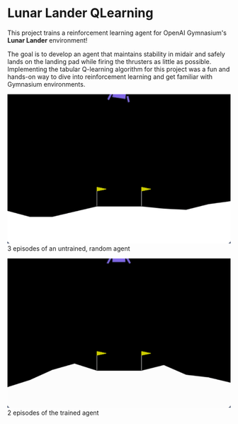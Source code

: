 # Lunar Lander QLearning
This project trains a reinforcement learning agent for OpenAI Gymnasium's **Lunar Lander** environment!

The goal is to develop an agent that maintains stability in midair and safely lands on the landing pad while firing the thrusters as little as possible. Implementing the tabular Q-learning algorithm for this project was a fun and hands-on way to dive into reinforcement learning and get familiar with Gymnasium environments.

![untrained agent](./untrained_agent.gif)  
3 episodes of an untrained, random agent

![trained agent](./trained_agent.gif)  
2 episodes of the trained agent